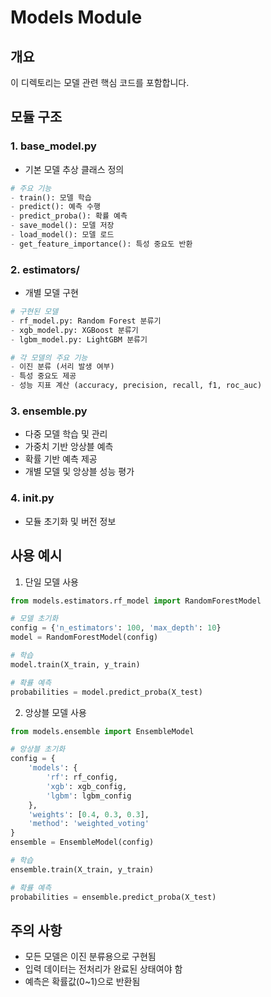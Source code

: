 # Models Module

## 개요
이 디렉토리는 모델 관련 핵심 코드를 포함합니다.

## 모듈 구조
### 1. base_model.py
 - 기본 모델 추상 클래스 정의
```python
# 주요 기능
- train(): 모델 학습
- predict(): 예측 수행
- predict_proba(): 확률 예측
- save_model(): 모델 저장
- load_model(): 모델 로드
- get_feature_importance(): 특성 중요도 반환
```

### 2. estimators/
 - 개별 모델 구현
```python
# 구현된 모델
- rf_model.py: Random Forest 분류기
- xgb_model.py: XGBoost 분류기
- lgbm_model.py: LightGBM 분류기

# 각 모델의 주요 기능
- 이진 분류 (서리 발생 여부)
- 특성 중요도 제공
- 성능 지표 계산 (accuracy, precision, recall, f1, roc_auc)
```

### 3. ensemble.py
 - 다중 모델 학습 및 관리
 - 가중치 기반 앙상블 예측
 - 확률 기반 예측 제공
 - 개별 모델 및 앙상블 성능 평가

### 4. init.py
 - 모듈 초기화 및 버전 정보


## 사용 예시
 1. 단일 모델 사용
```python
from models.estimators.rf_model import RandomForestModel

# 모델 초기화
config = {'n_estimators': 100, 'max_depth': 10}
model = RandomForestModel(config)

# 학습
model.train(X_train, y_train)

# 확률 예측
probabilities = model.predict_proba(X_test)
```

 2. 앙상블 모델 사용
```python
from models.ensemble import EnsembleModel

# 앙상블 초기화
config = {
    'models': {
        'rf': rf_config,
        'xgb': xgb_config,
        'lgbm': lgbm_config
    },
    'weights': [0.4, 0.3, 0.3],
    'method': 'weighted_voting'
}
ensemble = EnsembleModel(config)

# 학습
ensemble.train(X_train, y_train)

# 확률 예측
probabilities = ensemble.predict_proba(X_test)
```


## 주의 사항
- 모든 모델은 이진 분류용으로 구현됨
- 입력 데이터는 전처리가 완료된 상태여야 함
- 예측은 확률값(0~1)으로 반환됨